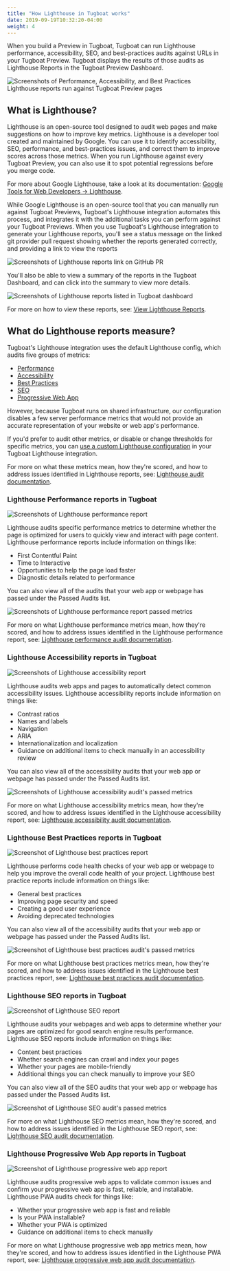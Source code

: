 ```yaml
---
title: "How Lighthouse in Tugboat works"
date: 2019-09-19T10:32:20-04:00
weight: 4
---
```


When you build a Preview in Tugboat, Tugboat can run Lighthouse performance, accessibility, SEO, and best-practices
audits against URLs in your Tugboat Preview. Tugboat displays the results of those audits as Lighthouse Reports in the
Tugboat Preview Dashboard.

![Screenshots of Performance, Accessibility, and Best Practices Lighthouse reports run against Tugboat Preview pages](/_images/lighthouse-reports.png)

## What is Lighthouse?

Lighthouse is an open-source tool designed to audit web pages and make suggestions on how to improve key metrics.
Lighthouse is a developer tool created and maintained by Google. You can use it to identify accessibility, SEO,
performance, and best-practices issues, and correct them to improve scores across those metrics. When you run Lighthouse
against every Tugboat Preview, you can also use it to spot potential regressions before you merge code.

For more about Google Lighthouse, take a look at its documentation:
[Google Tools for Web Developers -> Lighthouse](https://developers.google.com/web/tools/lighthouse).

While Google Lighthouse is an open-source tool that you can manually run against Tugboat Previews, Tugboat's Lighthouse
integration automates this process, and integrates it with the additional tasks you can perform against your Tugboat
Previews. When you use Tugboat's Lighthouse integration to generate your Lighthouse reports, you'll see a status message
on the linked git provider pull request showing whether the reports generated correctly, and providing a link to view
the reports

![Screenshots of Lighthouse reports link on GitHub PR](/_images/lighthouse-reports-on-github-pr.png)

You'll also be able to view a summary of the reports in the Tugboat Dashboard, and can click into the summary to view
more details.

![Screenshots of Lighthouse reports listed in Tugboat dashboard](/_images/lighthouse-reports-in-dashboard.png)

For more on how to view these reports, see: [View Lighthouse Reports](../view-lighthouse-reports/).

## What do Lighthouse reports measure?

Tugboat's Lighthouse integration uses the default Lighthouse config, which audits five groups of metrics:

- [Performance](#lighthouse-performance-reports-in-tugboat)
- [Accessibility](#lighthouse-accessibility-reports-in-tugboat)
- [Best Practices](#lighthouse-best-practices-reports-in-tugboat)
- [SEO](#lighthouse-seo-reports-in-tugboat)
- [Progressive Web App](#lighthouse-progressive-web-app-reports-in-tugboat)

However, because Tugboat runs on shared infrastructure, our configuration disables a few server performance metrics that
would not provide an accurate representation of your website or web app's performance.

If you'd prefer to audit other metrics, or disable or change thresholds for specific metrics, you can
[use a custom Lighthouse configuration](../configure-lighthouse/#use-a-custom-lighthouse-configuration) in your Tugboat
Lighthouse integration.

For more on what these metrics mean, how they're scored, and how to address issues identified in Lighthouse reports,
see: [Lighthouse audit documentation](https://web.dev/learn/#lighthouse).

### Lighthouse Performance reports in Tugboat

![Screenshots of Lighthouse performance report](/_images/lighthouse-performance-report.png)

Lighthouse audits specific performance metrics to determine whether the page is optimized for users to quickly view and
interact with page content. Lighthouse performance reports include information on things like:

- First Contentful Paint
- Time to Interactive
- Opportunities to help the page load faster
- Diagnostic details related to performance

You can also view all of the audits that your web app or webpage has passed under the Passed Audits list.

![Screenshots of Lighthouse performance report passed metrics](/_images/lighthouse-performance-passed-audits.png)

For more on what Lighthouse performance metrics mean, how they're scored, and how to address issues identified in the
Lighthouse performance report, see:
[Lighthouse performance audit documentation](https://web.dev/lighthouse-performance/).

### Lighthouse Accessibility reports in Tugboat

![Screenshots of Lighthouse accessibility report](/_images/lighthouse-accessibility-report.png)

Lighthouse audits web apps and pages to automatically detect common accessibility issues. Lighthouse accessibility
reports include information on things like:

- Contrast ratios
- Names and labels
- Navigation
- ARIA
- Internationalization and localization
- Guidance on additional items to check manually in an accessibility review

You can also view all of the accessibility audits that your web app or webpage has passed under the Passed Audits list.

![Screenshots of Lighthouse accessibility audit's passed metrics](/_images/lighthouse-accessibility-passed-audits.png)

For more on what Lighthouse accessibility metrics mean, how they're scored, and how to address issues identified in the
Lighthouse accessibility report, see:
[Lighthouse accessibility audit documentation](https://web.dev/lighthouse-accessibility/).

### Lighthouse Best Practices reports in Tugboat

![Screenshot of Lighthouse best practices report](/_images/lighthouse-best-practices-report.png)

Lighthouse performs code health checks of your web app or webpage to help you improve the overall code health of your
project. Lighthouse best practice reports include information on things like:

- General best practices
- Improving page security and speed
- Creating a good user experience
- Avoiding deprecated technologies

You can also view all of the accessibility audits that your web app or webpage has passed under the Passed Audits list.

![Screenshot of Lighthouse best practices audit's passed metrics](/_images/lighthouse-best-practices-passed-audits.png)

For more on what Lighthouse best practices metrics mean, how they're scored, and how to address issues identified in the
Lighthouse best practices report, see:
[Lighthouse best practices audit documentation](https://web.dev/lighthouse-best-practices/).

### Lighthouse SEO reports in Tugboat

![Screenshot of Lighthouse SEO report](/_images/lighthouse-seo-report.png)

Lighthouse audits your webpages and web apps to determine whether your pages are optimized for good search engine
results performance. Lighthouse SEO reports include information on things like:

- Content best practices
- Whether search engines can crawl and index your pages
- Whether your pages are mobile-friendly
- Additional things you can check manually to improve your SEO

You can also view all of the SEO audits that your web app or webpage has passed under the Passed Audits list.

![Screenshot of Lighthouse SEO audit's passed metrics](/_images/lighthouse-seo-passed-audits.png)

For more on what Lighthouse SEO metrics mean, how they're scored, and how to address issues identified in the Lighthouse
SEO report, see: [Lighthouse SEO audit documentation](https://web.dev/lighthouse-seo/).

### Lighthouse Progressive Web App reports in Tugboat

![Screenshot of Lighthouse progressive web app report](/_images/lighthouse-progressive-web-app-report.png)

Lighthouse audits progressive web apps to validate common issues and confirm your progressive web app is fast, reliable,
and installable. Lighthouse PWA audits check for things like:

- Whether your progressive web app is fast and reliable
- Is your PWA installable?
- Whether your PWA is optimized
- Guidance on additional items to check manually

For more on what Lighthouse progressive web app metrics mean, how they're scored, and how to address issues identified
in the Lighthouse PWA report, see:
[Lighthouse progressive web app audit documentation](https://web.dev/lighthouse-pwa/).
